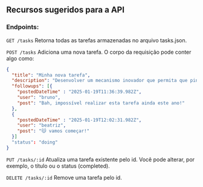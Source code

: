 ## Recursos sugeridos para a API
### Endpoints:
`GET /tasks`
Retorna todas as tarefas armazenadas no arquivo tasks.json.

`POST /tasks`
Adiciona uma nova tarefa. O corpo da requisição pode conter algo como:

```json
{
  "title": "Minha nova tarefa",
  "description": "Desenvolver um mecanismo inovador que permita que pinguins realizem teletransporte enquanto executam coreografias de dança no gelo. O sistema deve incluir luzes coloridas e efeitos sonoros inspirados em discotecas dos anos 80.",
  "followups": [{
    "postedDateTime" : "2025-01-19T11:36:39.982Z",
    "user": "bruno",
    "post": "Bah, impossível realizar esta tarefa ainda este ano!"
  },
  {
    "postedDateTime" : "2025-01-19T12:02:31.982Z",
    "user": "beatriz",
    "post": "😽 vamos começar!"
  }]
  "status": "doing"
}
```

`PUT /tasks/:id`
Atualiza uma tarefa existente pelo id. Você pode alterar, por exemplo, o título ou o status (completed).

`DELETE /tasks/:id`
Remove uma tarefa pelo id.